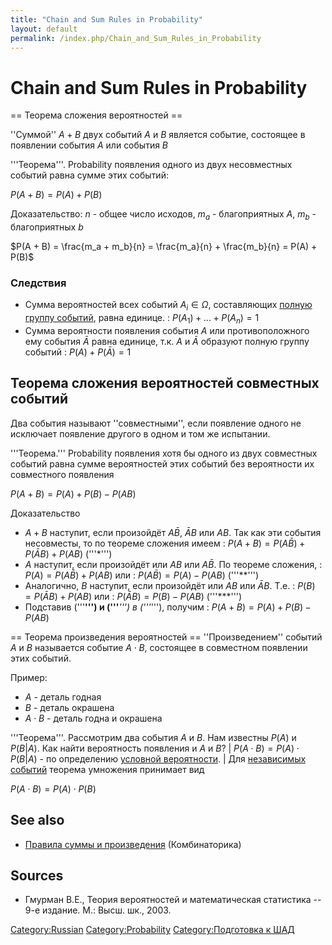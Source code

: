 ```yaml
---
title: "Chain and Sum Rules in Probability"
layout: default
permalink: /index.php/Chain_and_Sum_Rules_in_Probability
---
```


# Chain and Sum Rules in Probability

== Теорема сложения вероятностей == 

''Суммой'' $A + B$ двух событий $A$ и $B$ является событие, состоящее в появлении события $A$ или события $B$ 

'''Теорема'''. Probability появления одного из двух несовместных событий равна сумме этих событий:

$P(A + B) = P(A) + P(B)$

Доказательство:
$n$ - общее число исходов, $m_a$ - благоприятных $A$, $m_b$ - благоприятных $b$

$P(A + B) = \frac{m_a + m_b}{n} = \frac{m_a}{n} + \frac{m_b}{n} = P(A) + P(B)$


### Следствия
- Сумма вероятностей всех событий $A_i \in \Omega$, составляющих [полную группу событий](Probability#События_и_испытания), равна единице.
: $P(A_1) + ... + P(A_n) = 1$
- Сумма вероятности появления события $A$ или противоположного ему события $\bar{A}$ равна единице, т.к. $A$ и $\bar{A}$ образуют полную группу событий
: $P(A) + P(\bar{A}) = 1$


## Теорема сложения вероятностей совместных событий
Два события называют ''совместными'', если появление одного не исключает появление другого в одном и том же испытании.


'''Теорема.''' Probability появления хотя бы одного из двух совместных событий равна сумме вероятностей этих событий без вероятности их совместного появления 

$P(A + B) = P(A) + P(B) - P(AB)$

Доказательство
- $A + B$ наступит, если произойдёт $A\bar{B}$, $\bar{A}B$ или $AB$. Так как эти события несовместы, то по теореме сложения имеем
: $P(A + B) = P(A\bar{B}) + P(\bar{A}B) + P(AB)$ ('''*''')
- $A$ наступит, если произойдёт или $AB$ или $A\bar{B}$. По теореме сложения, 
: $P(A) = P(A\bar{B}) + P(AB)$ или
: $P(A\bar{B}) = P(A) - P(AB)$ ('''**''')
- Аналогично, $B$ наступит, если произойдёт или $AB$ или $\bar{A}B$. Т.е.
: $P(B) = P(\bar{A}B) + P(AB)$ или
: $P(\bar{A}B) = P(B) - P(AB)$ ('''***''')
- Подставив ('''**''') и ('''***''') в ('''*'''), получим 
: $P(A + B) = P(A) + P(B) - P(AB)$

== Теорема произведения вероятностей == 
''Произведением'' событий $A$ и $B$ называется событие $A \cdot B$, состоящее в совместном появлении этих событий. 

Пример:
- $A$ - деталь годная
- $B$ - деталь окрашена
- $A \cdot B$ - деталь годна и окрашена

'''Теорема'''. Рассмотрим два события $A$ и $B$. Нам известны $P(A)$ и $P(B| A)$. Как найти вероятность появления и $A$ и $B$?  |
$P(A \cdot B) = P(A) \cdot P(B |  A)$ - по определению [условной вероятности](Условная_вероятность).  |
Для [независимых событий](Independence) теорема умножения принимает вид 

$P(A \cdot B) = P(A) \cdot P(B)$

## See also
- [Правила суммы и произведения](Правила_суммы_и_произведения) (Комбинаторика)

## Sources
- Гмурман В.Е., Теория вероятностей и математическая статистика -- 9-е издание. М.: Высш. шк., 2003.

[Category:Russian](Category_Russian)
[Category:Probability](Category_Probability)
[Category:Подготовка к ШАД](Category_Подготовка_к_ШАД)